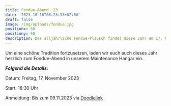 ```yaml
---
title: Fondue-Abend '23
date: '2023-10-16T08:23:33+02:00'
draft: false
image: /img/uploads/fondue.jpg
positionx: 50
positiony: 50
description: Der alljährliche Fondue-Plausch findet diese Jahr am 17. November statt.
---
```

Um eine schöne Tradition fortzusetzen, laden wir euch auch dieses Jahr herzlich zum Fondue-Abend in unserem Maintenance Hangar ein.

**_Folgend die Details:_**

Datum: Freitag, 17. November 2023

Start: 18:30 Uhr

Anmeldung: Bis zum 09.11.2023 via [Doodlelink](https://doodle.com/meeting/participate/id/ep2p9Lyb)
